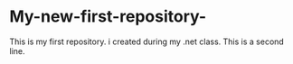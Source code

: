 # My-new-first-repository-
This is my first repository. i created during my .net class.
This is a second line.
